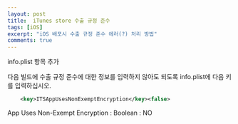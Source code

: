 ```yaml
---
layout: post
title:  iTunes store 수출 규정 준수
tags: [iOS]
excerpt: "iOS 배포시 수출 규정 준수 에러(?) 처리 방법"
comments: true
---
```


info.plist 항목 추가

다음 빌드에 수출 규정 준수에 대한 정보를 입력하지 않아도 되도록 info.plist에 다음 키를 입력하십시오.

```xml
    <key>ITSAppUsesNonExemptEncryption</key><false>
```

App Uses Non-Exempt Encryption : Boolean : NO
